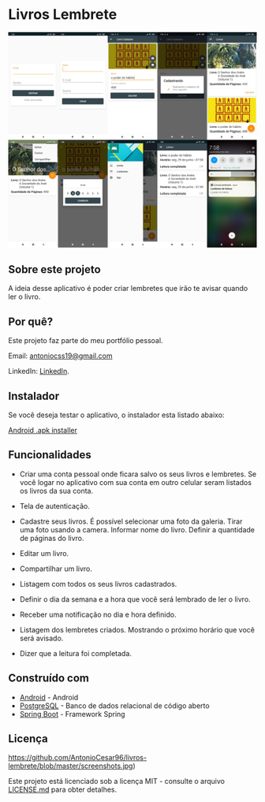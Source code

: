 # Livros Lembrete

![Preview-Screens](https://github.com/AntonioCesar96/livros-lembrete/blob/master/screenshots.jpg)

## Sobre este projeto

A ideia desse aplicativo é poder criar lembretes que irão te avisar quando ler o livro.

## Por quê?

Este projeto faz parte do meu portfólio pessoal.

Email: antoniocss19@gmail.com

LinkedIn: [LinkedIn](https://www.linkedin.com/in/antonio-cesar-9a78a7ba/).

## Instalador

Se você deseja testar o aplicativo, o instalador esta listado abaixo:

[Android .apk installer](https://drive.google.com/file/d/1wAH1HWzgKP6gBq8boZl2FL24HHhcrP6Q/view?usp=sharing)

## Funcionalidades

- Criar uma conta pessoal onde ficara salvo os seus livros e lembretes.
    Se você logar no aplicativo com sua conta em outro celular seram listados os livros da sua conta.

- Tela de autenticação.

- Cadastre seus livros.
    É possível selecionar uma foto da galeria.
    Tirar uma foto usando a camera.
    Informar nome do livro.
    Definir a quantidade de páginas do livro.

- Editar um livro.

- Compartilhar um livro.

- Listagem com todos os seus livros cadastrados.

- Definir o dia da semana e a hora que você será lembrado de ler o livro.

- Receber uma notificação no dia e hora definido.

- Listagem dos lembretes criados.
    Mostrando o próximo horário que você será avisado.

- Dizer que a leitura foi completada.

## Construído com

- [Android](https://developer.android.com/?hl=pt-br) - Android
- [PostgreSQL](https://www.postgresql.org/) - Banco de dados relacional de código aberto
- [Spring Boot](https://spring.io/projects/spring-boot) - Framework Spring 

## Licença

https://github.com/AntonioCesar96/livros-lembrete/blob/master/screenshots.jpg)

Este projeto está licenciado sob a licença MIT - consulte o arquivo [LICENSE.md](https://github.com/AntonioCesar96/livros-lembrete/blob/master/LICENSE.md) para obter detalhes.